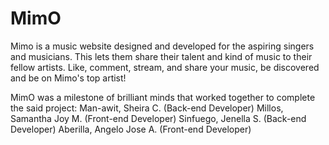# MimO
Mimo is a music website designed and developed for the aspiring singers and musicians. This lets them share their talent and kind of music to their fellow artists. Like, comment, stream, and share your music, be discovered and be on Mimo's top artist! 


MimO was a milestone of brilliant minds that worked together to complete the said project:
Man-awit, Sheira C. (Back-end Developer)
Millos, Samantha Joy M. (Front-end Developer)
Sinfuego, Jenella S. (Back-end Developer)
Aberilla, Angelo Jose A. (Front-end Developer)

